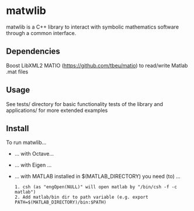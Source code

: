 # matwlib

matwlib is a C++ library to interact with symbolic mathematics software through a common interface.

## Dependencies
   Boost
   LibXML2
   MATIO (https://github.com/tbeu/matio) to read/write Matlab .mat files

## Usage
   See tests/ directory for basic functionality tests of the library and applications/ for more extended examples


## Install
To run matwlib...
* ... with Octave...

* ... with Eigen ...

* ... with MATLAB installed in $(MATLAB_DIRECTORY) you need (to) ...

      1. csh (as "engOpen(NULL)" will open matlab by "/bin/csh -f -c matlab")
      2. Add matlab/bin dir to path variable (e.g. export PATH=$(MATLAB_DIRECTORY)/bin:$PATH)
